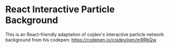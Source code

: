 # React Interactive Particle Background

This is an React-friendly adaptation of cojdev's interactive particle network background from his codepen: https://codepen.io/cojdev/pen/mRRbQw